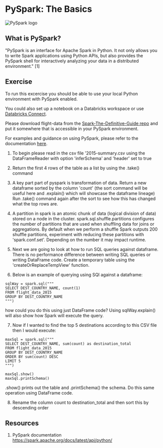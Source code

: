 # PySpark: The Basics

![PySpark logo](https://miro.medium.com/max/800/1*VNdaFCkls0gyJR0ddP1PCQ.png "PySpark logo")

## What is PySpark?

"PySpark is an interface for Apache Spark in Python. It not only allows you to write Spark applications using Python APIs, but also provides the PySpark shell for interactively analyzing your data in a distributed environment." [1]

## Exercise
To run this excercise you should be able to use your local Python environment with PySpark enabled.

You could also set up a notebook on a Databricks workspace or use [Databricks Connect](https://docs.databricks.com/dev-tools/databricks-connect.html).

Please download flight-data from the [Spark-The-Definitive-Guide repo](https://github.com/databricks/Spark-The-Definitive-Guide/tree/master/data/flight-data) and put it somewhere that is accessible in your PySpark environment.

For examples and guidance on using PySpark, please refer to the documentation [here](https://spark.apache.org/docs/latest/api/python/reference/api/pyspark.sql.SparkSession.html).

1) To begin please read in the csv file '2015-summary.csv using the DataFrameReader with option 'inferSchema' and 'header' set to true

2) Return the first 4 rows of the table as a list by using the .take() command

3) A key part part of pyspark is transformation of data. Return a new dataframe sorted by the column 'count' (the sort command will be useful here and .explain() which will showcase the dataframe lineage) Run .take() command again after the sort to see how this has changed what the top rows are. 

4) A partition in spark is an atomic chunk of data (logical division of data) stored on a node in the cluster. spark.sql.shuffle.partitions configures the number of partitions that are used when shuffling data for joins or aggregations. By default when we perform a shuffle Spark outputs 200 shuffle partitions, experiment with reducing these partitions with 'spark.conf.set'. Depending on the number it may impact runtime. 

5) Next we are going to look at how to run SQL queries against dataframe. There is no performance difference between writing SQL queries or writing DataFrame code. Create a temporary table using the 'createOrReplaceTempView' function.

6) Below is an example of querying using SQl against a dataframe:

```
sqlWay = spark.sql("""
SELECT DEST_COUNTRY_NAME, count(1)
FROM flight_data_2015
GROUP BY DEST_COUNTRY_NAME
""")
```

how could you do this using just DataFrame code? Using sqlWay.explain() will also show how Spark will execute the query. 

7) Now if I wanted to find the top 5 destinations according to this CSV file then I would execute:

```
maxSql = spark.sql("""
SELECT DEST_COUNTRY_NAME, sum(count) as destination_total
FROM flight_data_2015
GROUP BY DEST_COUNTRY_NAME
ORDER BY sum(count) DESC
LIMIT 5
""")

maxSql.show()
maxSql.printSchema()
```

.show() prints out the table and .printSchema() the schema. Do this same operation using DataFrame code. 

8) Rename the column count to destination_total and then sort this by descending order

## Resources

1. PySpark documentation https://spark.apache.org/docs/latest/api/python/
